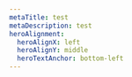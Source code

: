 ```yaml
---
metaTitle: test
metaDescription: test
heroAlignment:
  heroAlignX: left
  heroAlignY: middle
  heroTextAnchor: bottom-left
---
```

